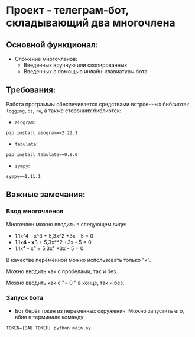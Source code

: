 # Проект - телеграм-бот, складывающий два многочлена
## Основной функционал:
* Сложение многочленов:
    + Введенных вручную или скопированных
    + Введенных с помощью инлайн-клавиатуры бота

## Требования:
Работа программы обеспечивается средствами встроенных библиотек `logging`, `os`, `re`, а также сторонних библиотек:
* `aiogram`:
```commandline
pip install aiogram==2.22.1
```
* `tabulate`:
```commandline
pip install tabulate==0.9.0
```
* `sympy`:
```commandline
sympy==1.11.1
```
## Важные замечания:
### Ввод многочленов
Многочлен можно вводить в следующем виде:
* 1.1x^4 - x^3 + 5,3x^2 +3x - 5 = 0
* 1.1x**4 - x**3 + 5,3x**2 +3x - 5 = 0
* 1.1x⁴ - x³ + 5,3x² +3x - 5 = 0

В качестве переменной можно использовать только "x".

Можно вводить как с пробелами, так и без.

Можно вводить как с "= 0 " в конце, так и без.
### Запуск бота
* Бот берёт токен из переменных окружения. Можно запустить его, вбив в терминале команду:
```commandline
TOKEN={ВАШ ТОКЕН} python main.py
